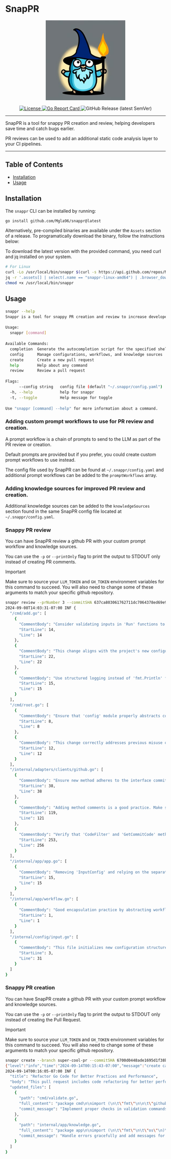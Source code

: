# SnapPR

<div align="center">
<img src="assets/logo.jpeg" alt="Logo" width="250"/>

<p>
    <a href="LICENSE">
      <img src="https://img.shields.io/badge/License-Apache%202.0-blue.svg" alt="License"/>
    </a>
    <a href="https://goreportcard.com/report/github.com/Mgla96/snappr">
      <img src="https://goreportcard.com/badge/github.com/Mgla96/snappr" alt="Go Report Card"/>
    </a>
    <img src="https://img.shields.io/github/v/release/mgla6/snappr?sort=semver" alt="GitHub Release (latest SemVer)"/>
  </p>
</div>

----

SnapPR is a tool for snappy PR creation and review, helping developers save time and catch bugs earlier.

PR reviews can be used to add an additional static code analysis layer to your CI pipelines.

----

## Table of Contents
- [Installation](#installation)
- [Usage](#usage)

## Installation

The `snappr` CLI can be installed by running:

```bash
go install github.com/Mgla96/snappr@latest
```

Alternatively, pre-compiled binaries are available under the `Assets` section of a release. To programatically download the binary, follow the instructions below:


To download the latest version with the provided command, you need curl and jq installed on your system.

```bash
# For Linux
curl -Lo /usr/local/bin/snappr $(curl -s https://api.github.com/repos/Mgla96/snappr/releases/latest | \
jq -r '.assets[] | select(.name == "snappr-linux-amd64") | .browser_download_url') && \
chmod +x /usr/local/bin/snappr
```

## Usage

```bash
snappr --help
Snappr is a tool for snappy PR creation and review to increase developer velocity.

Usage:
  snappr [command]

Available Commands:
  completion  Generate the autocompletion script for the specified shell
  config      Manage configurations, workflows, and knowledge sources
  create      Create a new pull request
  help        Help about any command
  review      Review a pull request

Flags:
      --config string   config file (default "~/.snappr/config.yaml")
  -h, --help            help for snappr
  -t, --toggle          Help message for toggle

Use "snappr [command] --help" for more information about a command.
```

### Adding custom prompt workflows to use for PR review and creation.

A prompt workflow is a chain of prompts to send to the LLM as part of the PR review or creation. 

Default prompts are provided but if you prefer, you could create custom prompt workflows to use instead.

The config file used by SnapPR can be found at `~/.snappr/config.yaml` and additional prompt workflows can be added to the `promptWorkflows` array.


### Adding knowledge sources for improved PR review and creation.

Additional knowledge sources can be added to the `knowledgeSources` section found in the same SnapPR config file located at `~/.snappr/config.yaml`.

<!-- Info about how knowledge sources work -->

<!-- TODO: example of adding
https://go.dev/wiki/CodeReviewComments
for context on go PR reviews. Also example github workflow -->

<!-- TODO: example of how to use with ollama and llama -->
<!-- 
### Using Llama3.1 hosted with ollama

1. Follow the Ollama download instructions: https://ollama.com/download

1. Run llama 3.1

    ```bash
    ollama run llama3.1
    ```

1. Verify that you can access the model

    ```bash
    curl http://localhost:11434/api/generate -d '{
      "model": "llama3.1",
      "prompt": ""
    }'
    ```

1. Use the model with SnapPR

  ```bash
  
  ``` -->


### Snappy PR review

You can have SnapPR review a github PR with your custom prompt workflow and knowledge sources.

You can use the `-p` or `--printOnly` flag to print the output to STDOUT only instead of creating PR comments.

> [!IMPORTANT]  
> Make sure to source your `LLM_TOKEN` and `GH_TOKEN` environment variables for this command to succeed.
> You will also need to change some of these arguments to match your specific github repository.

```bash
snappr review --prNumber 3 --commitSHA 637ca803061762711dc7064378ed69e96b4fca5e -p --repository snappr --repositoryOwner Mgla96 --workflowName codeReview
2024-09-08T14:03:31-07:00 INF {
  "/cmd/add.go": [
    {
      "CommentBody": "Consider validating inputs in 'Run' functions to ensure robustness.",
      "StartLine": 14,
      "Line": 14
    },
    {
      "CommentBody": "This change aligns with the project's new configuration management handling. Ensure corresponding documentation reflects these adjustments.",
      "StartLine": 22,
      "Line": 22
    },
    {
      "CommentBody": "Use structured logging instead of 'fmt.Println' for better production traceability.",
      "StartLine": 15,
      "Line": 15
    }
  ],
  "/cmd/root.go": [
    {
      "CommentBody": "Ensure that 'config' module properly abstracts configuration handling and isn't tightly coupled with other application components.",
      "StartLine": 8,
      "Line": 8
    },
    {
      "CommentBody": "This change correctly addresses previous misuse of import. Verify that all relevant tests are updated to reflect this change in module dependency.",
      "StartLine": 12,
      "Line": 12
    }
  ],
  "/internal/adapters/clients/github.go": [
    {
      "CommentBody": "Ensure new method adheres to the interface commitments and error handling conventions used throughout the application.",
      "StartLine": 38,
      "Line": 38
    },
    {
      "CommentBody": "Adding method comments is a good practice. Make sure the comments are comprehensive and cover all aspects of the function behavior.",
      "StartLine": 119,
      "Line": 121
    },
    {
      "CommentBody": "Verify that 'CodeFilter' and 'GetCommitCode' methods do not introduce any security implications or data handling issues.",
      "StartLine": 253,
      "Line": 256
    }
  ],
  "/internal/app/app.go": [
    {
      "CommentBody": "Removing 'InputConfig' and relying on the separate configuration approach aligns with best practices of separation of concerns.",
      "StartLine": 15,
      "Line": 15
    }
  ],
  "/internal/app/workflow.go": [
    {
      "CommentBody": "Good encapsulation practice by abstracting workflow logic into the 'config' module. Ensure comprehensive tests cover these changes to prevent regression.",
      "StartLine": 1,
      "Line": 1
    }
  ],
  "/internal/config/input.go": [
    {
      "CommentBody": "This file initializes new configuration structures well. Next steps include implementing validation and proper integration points.",
      "StartLine": 3,
      "Line": 31
    }
  ]
}
```

### Snappy PR creation

You can have SnapPR create a github PR with your custom prompt workflow and knowledge sources.

You can use the `-p` or `--printOnly` flag to print the output to STDOUT only instead of creating the Pull Request.

> [!IMPORTANT]  
> Make sure to source your `LLM_TOKEN` and `GH_TOKEN` environment variables for this command to succeed.
> You will also need to change some of these arguments to match your specific github repository.

```bash
snappr create --branch super-cool-pr --commitSHA 6700d0448ade1695d1f38b432f8c72cc1c7bb54b -p --repository snappr --repositoryOwner Mgla96 --workflowName createPR
{"level":"info","time":"2024-09-14T00:15:43-07:00","message":"create called"}
2024-09-14T00:16:05-07:00 INF {
  "title": "Refactor Go Code for Better Practices and Performance",
  "body": "This pull request includes code refactoring for better performance, readability, and adherence to best practices in the provided Go modules. Changes target missing implementations, best practices in error handling, and improved structuring.",
  "updated_files": [
    {
      "path": "cmd/validate.go",
      "full_content": "package cmd\n\nimport (\n\t\"fmt\"\n\n\t\"github.com/spf13/cobra\"\n)\n\nvar validateCmd = &cobra.Command{\n\tUse:   \"validate\",\n\tShort: \"Validate all configured workflows and knowledge sources\",\n\tRun: func(cmd *cobra.Command, args []string) {\n\t\tvalidateWorkflows()\n\t\tvalidateKnowledgeSources()\n\t},\n}\n\nfunc validateWorkflows() {\n\tif inputConfig.PromptWorkflows == nil {\n\t\tfmt.Println(\"No workflows configured\")\n\t\treturn\n\t}\n\tfmt.Println(\"Validation not yet implemented\")\n\n}\n\nfunc validateKnowledgeSources() {\n\tif len(inputConfig.KnowledgeSources) == 0 {\n\t\tfmt.Println(\"No knowledge sources configured\")\n\t\treturn\n\t}\n\tfmt.Println(\"Validation not yet implemented\")\n}\n",
      "commit_message": "Implement proper checks in validation commands and refactor for readability."
    },
    {
      "path": "internal/app/knowledge.go",
      "full_content": "package app\n\nimport (\n\t\"fmt\"\n\t\"os\"\n)\n\ntype KnowledgeSourceType string\n\nconst (\n\tKnowledgeSourceTypeFile KnowledgeSourceType = \"file\"\n\tKnowledgeSourceTypeURL  KnowledgeSourceType = \"url\"\n\tKnowledgeSourceTypeAPI  KnowledgeSourceType = \"api\"\n\tKnowledgeSourceTypeText KnowledgeSourceType = \"text\"\n)\n\ntype KnowledgeSource struct {\n\tName  string              `mapstructure:\"name\"`\n\tType  KnowledgeSourceType `mapstructure:\"type\"`\n\tValue string              `mapstructure:\"value\"`\n}\n\nvar knowledgeSources []KnowledgeSource\n\nfunc GetAllKnowledgeSources() []KnowledgeSource {\n\treturn knowledgeSources\n}\n\nfunc RetrieveKnowledge(sourceName string) string {\n\tfor _, source := range knowledgeSources {\n\t\tif source.Name == sourceName {\n\t\t\tswitch source.Type {\n\t\t\tcase KnowledgeSourceTypeFile:\n\t\t\t\tdata, err := os.ReadFile(source.Value)\n\t\t\t\tif err != nil {\n\t\t\t\t\tfmt.Printf(\"Error reading file: %s\\n\", err)\n\t\t\t\t\treturn \"\"\n\t\t\t\t}\n\t\t\t\treturn string(data)\n\t\t\tcase KnowledgeSourceTypeURL,\n\t\t\t\t KnowledgeSourceTypeAPI,\n\t\t\t\t KnowledgeSourceTypeText:\n\t\t\t\treturn fmt.Sprintf(\"Retrieval not implemented for type: %s\", source.Type)\n\t\t\t}\n\t\t}\n\t}\n\treturn \"\"\n}\n\nfunc AddKnowledgeSource(source KnowledgeSource) {\n\tknowledgeSources = append(knowledgeSources, source)\n}\n\nfunc RemoveKnowledgeSource(sourceName string) {\n\tfor i, source := range knowledgeSources {\n\t\tif source.Name == sourceName {\n\t\t\tknowledgeSources = append(knowledgeSources[:i], knowledgeSources[i+1:]...)\n\t\t\treturn\n\t\t}\n\t}\n}\n",
      "commit_message": "Handle errors gracefully and add messages for unimplemented types in RetrieveKnowledge."
    }
  ]
}
```
